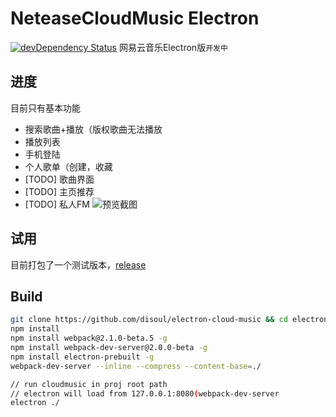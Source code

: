 # NeteaseCloudMusic Electron

[![devDependency Status](https://david-dm.org/disoul/electron-cloud-music/dev-status.svg)](https://david-dm.org/disoul/electron-cloud-music#info=devDependencies)
网易云音乐Electron版`` 开发中 ``

## 进度
目前只有基本功能
* 搜索歌曲+播放（版权歌曲无法播放
* 播放列表
* 手机登陆
* 个人歌单（创建，收藏
* [TODO] 歌曲界面
* [TODO] 主页推荐
* [TODO] 私人FM
![预览截图](http://7xn38i.com1.z0.glb.clouddn.com/snapshot5.png)   

## 试用
目前打包了一个测试版本，[release](https://github.com/disoul/electron-cloud-music/releases/tag/0.0.1)

## Build

```bash
git clone https://github.com/disoul/electron-cloud-music && cd electron-cloud-music
npm install
npm install webpack@2.1.0-beta.5 -g 
npm install webpack-dev-server@2.0.0-beta -g 
npm install electron-prebuilt -g 
webpack-dev-server --inline --compress --content-base=./

// run cloudmusic in proj root path
// electron will load from 127.0.0.1:8080(webpack-dev-server
electron ./
```
